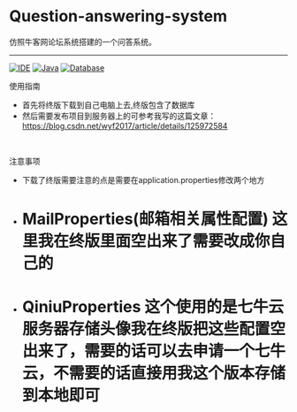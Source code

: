 # Question-answering-system

仿照牛客网论坛系统搭建的一个问答系统。
<hr>

[![IDE](https://camo.githubusercontent.com/0c80e150382c689b6818e435a1fd0978eccf9747a28940dc6d3c38dc958c45c6/68747470733a2f2f696d672e736869656c64732e696f2f62616467652f4944452d496e74656c6c694a253230494445412d627269676874677265656e2e737667)](https://camo.githubusercontent.com/0c80e150382c689b6818e435a1fd0978eccf9747a28940dc6d3c38dc958c45c6/68747470733a2f2f696d672e736869656c64732e696f2f62616467652f4944452d496e74656c6c694a253230494445412d627269676874677265656e2e737667) [![Java](https://camo.githubusercontent.com/4717cefac5332992fbc296e36616f4ed9f9251ee67dfb5024e26073df4038a97/68747470733a2f2f696d672e736869656c64732e696f2f62616467652f4a6176612d312e382d626c75652e737667)](https://camo.githubusercontent.com/4717cefac5332992fbc296e36616f4ed9f9251ee67dfb5024e26073df4038a97/68747470733a2f2f696d672e736869656c64732e696f2f62616467652f4a6176612d312e382d626c75652e737667) [![Database](https://camo.githubusercontent.com/9c56db64322f1d541abb4f0fbfd98030d87875ec1d473d5cb3adc5002a500c87/68747470733a2f2f696d672e736869656c64732e696f2f62616467652f44617461626173652d4d7953514c2d6c69676874677265792e737667)](https://camo.githubusercontent.com/9c56db64322f1d541abb4f0fbfd98030d87875ec1d473d5cb3adc5002a500c87/68747470733a2f2f696d672e736869656c64732e696f2f62616467652f44617461626173652d4d7953514c2d6c69676874677265792e737667)


使用指南
- 首先将终版下载到自己电脑上去,终版包含了数据库
- 然后需要发布项目到服务器上的可参考我写的这篇文章：https://blog.csdn.net/wyf2017/article/details/125972584

<br>

注意事项
- 下载了终版需要注意的点是需要在application.properties修改两个地方
- # MailProperties(邮箱相关属性配置) 这里我在终版里面空出来了需要改成你自己的
- # QiniuProperties 这个使用的是七牛云服务器存储头像我在终版把这些配置空出来了，需要的话可以去申请一个七牛云，不需要的话直接用我这个版本存储到本地即可

